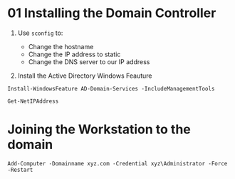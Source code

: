 # 01 Installing the Domain Controller 

1. Use `sconfig` to:
    - Change the hostname
    - Change the IP address to static
    - Change the DNS server to our IP address

2. Install the Active Directory Windows Feauture    

````shell
Install-WindowsFeature AD-Domain-Services -IncludeManagementTools
````


````
Get-NetIPAddress
````

# Joining the Workstation to the domain



````
Add-Computer -Domainname xyz.com -Credential xyz\Administrator -Force -Restart
````
